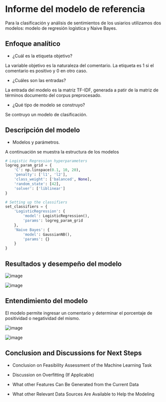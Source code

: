 # Informe del modelo de referencia

Para la clasificación y análisis de sentimientos de los usiarios utilizamos dos modelos: modelo de regresión logística y Naive Bayes. 

## Enfoque analítico
* ¿Cuál es la etiqueta objetivo?

La variable objetivo es la naturaleza del comentario. La etiqueta es 1 si el comentario es positivo y 0 en otro caso.

* ¿Cuáles son las entradas?

La entrada del modelo es la matriz TF-IDF, generada a patir de la matriz de términos documento del corpus preprocesado. 

* ¿Qué tipo de modelo se construyo?

Se contruyo un modelo de clasificación.

## Descripción del modelo

* Modelos y parámetros.

A continuación se muestra la estructura de los modelos 

```python
# Logistic Regression hyperparameters
logreg_param_grid = {
    'C': np.linspace(0.1, 10, 20),
    'penalty': ['l1', 'l2'],
    'class_weight': ['balanced', None],
    'random_state': [42],
    'solver': ['liblinear']
}

# Setting up the classifiers
set_classifiers = {
    'LogisticRegression': {
        'model': LogisticRegression(),
        'params': logreg_param_grid
    },
    'Naive Bayes': {
        'model': GaussianNB(),
        'params': {}
    }
}
```

## Resultados y desempeño del modelo

![image](https://user-images.githubusercontent.com/81445104/207119306-8ab6490b-fa1e-46d6-92ee-7b6473353ad6.png)

![image](https://user-images.githubusercontent.com/81445104/207119741-406e424d-e799-4def-86ad-6ddd9040398d.png)


## Entendimiento del modelo

El modelo permite ingresar un comentario y determinar el porcentaje de positividad o negatividad del mismo.

![image](https://user-images.githubusercontent.com/81445104/207148459-440f9247-fe37-498d-aec6-16de28c567e9.png)


![image](https://user-images.githubusercontent.com/81445104/207148508-1f0b0b26-57d7-44fe-af19-4be490fd6858.png)


## Conclusion and Discussions for Next Steps

* Conclusion on Feasibility Assessment of the Machine Learning Task

* Discussion on Overfitting (If Applicable)

* What other Features Can Be Generated from the Current Data

* What other Relevant Data Sources Are Available to Help the Modeling
